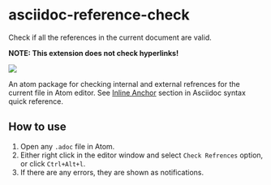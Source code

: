 # asciidoc-reference-check
Check if all the references in the current document are valid.

**NOTE: This extension does not check hyperlinks!** 

![](https://github.com/gaurav-nelson/asciidoc-reference-check/raw/master/img/atom-ocp-linkcheck.gif)

An atom package for checking internal and external refrences for the current file in Atom editor.
See [Inline Anchor](http://asciidoctor.org/docs/asciidoc-syntax-quick-reference/#links) section in Asciidoc syntax quick reference.

## How to use
1. Open any `.adoc` file in Atom.
2. Either right click in the editor window and select `Check Refrences` option, or click `Ctrl+Alt+l`.
3. If there are any errors, they are shown as notifications.

